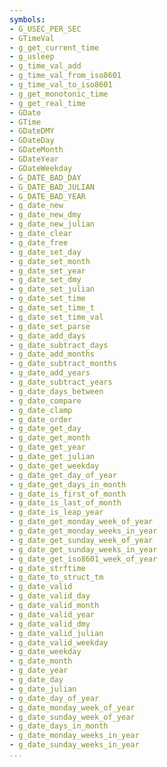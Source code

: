 ```yaml
---
symbols:
- G_USEC_PER_SEC
- GTimeVal
- g_get_current_time
- g_usleep
- g_time_val_add
- g_time_val_from_iso8601
- g_time_val_to_iso8601
- g_get_monotonic_time
- g_get_real_time
- GDate
- GTime
- GDateDMY
- GDateDay
- GDateMonth
- GDateYear
- GDateWeekday
- G_DATE_BAD_DAY
- G_DATE_BAD_JULIAN
- G_DATE_BAD_YEAR
- g_date_new
- g_date_new_dmy
- g_date_new_julian
- g_date_clear
- g_date_free
- g_date_set_day
- g_date_set_month
- g_date_set_year
- g_date_set_dmy
- g_date_set_julian
- g_date_set_time
- g_date_set_time_t
- g_date_set_time_val
- g_date_set_parse
- g_date_add_days
- g_date_subtract_days
- g_date_add_months
- g_date_subtract_months
- g_date_add_years
- g_date_subtract_years
- g_date_days_between
- g_date_compare
- g_date_clamp
- g_date_order
- g_date_get_day
- g_date_get_month
- g_date_get_year
- g_date_get_julian
- g_date_get_weekday
- g_date_get_day_of_year
- g_date_get_days_in_month
- g_date_is_first_of_month
- g_date_is_last_of_month
- g_date_is_leap_year
- g_date_get_monday_week_of_year
- g_date_get_monday_weeks_in_year
- g_date_get_sunday_week_of_year
- g_date_get_sunday_weeks_in_year
- g_date_get_iso8601_week_of_year
- g_date_strftime
- g_date_to_struct_tm
- g_date_valid
- g_date_valid_day
- g_date_valid_month
- g_date_valid_year
- g_date_valid_dmy
- g_date_valid_julian
- g_date_valid_weekday
- g_date_weekday
- g_date_month
- g_date_year
- g_date_day
- g_date_julian
- g_date_day_of_year
- g_date_monday_week_of_year
- g_date_sunday_week_of_year
- g_date_days_in_month
- g_date_monday_weeks_in_year
- g_date_sunday_weeks_in_year
...
```


